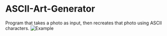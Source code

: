 # ASCII-Art-Generator

Program that takes a photo as input, then recreates that photo using ASCII characters. 
![Example](https://user-images.githubusercontent.com/90094923/180649085-fca84cc1-8bc6-4373-b3bb-3b2f0a3be255.jpg)
